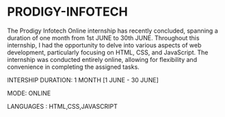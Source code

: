 # PRODIGY-INFOTECH
The Prodigy Infotech Online internship has recently concluded, spanning a duration of one month from 1st JUNE to 30th JUNE. Throughout this internship, I had the opportunity to delve into various aspects of web development, particularly focusing on HTML, CSS, and JavaScript. The internship was conducted entirely online, allowing for flexibility and convenience in completing the assigned tasks.

INTERSHIP DURATION: 1 MONTH [1 JUNE - 30 JUNE]

MODE: ONLINE

LANGUAGES : HTML,CSS,JAVASCRIPT

